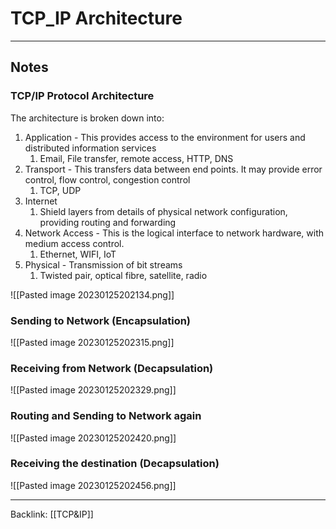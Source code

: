 # TCP_IP Architecture
---

## Notes


### TCP/IP Protocol Architecture
The architecture is broken down into:
1. Application - This provides access to the environment for users and distributed information services
	1. Email, File transfer, remote access, HTTP, DNS
2. Transport - This transfers data between end points. It may provide error control, flow control, congestion control
	1. TCP, UDP
3. Internet
	1. Shield layers from details of physical network configuration, providing routing and forwarding
4. Network Access - This is the logical interface to network hardware, with medium access control.
	1. Ethernet, WIFI, IoT
5. Physical - Transmission of bit streams
	1. Twisted pair, optical fibre, satellite, radio

![[Pasted image 20230125202134.png]]

### Sending to Network (Encapsulation)
![[Pasted image 20230125202315.png]]

### Receiving from Network (Decapsulation)
![[Pasted image 20230125202329.png]]

### Routing and Sending to Network again
![[Pasted image 20230125202420.png]]

### Receiving the destination (Decapsulation)
![[Pasted image 20230125202456.png]]


---
Backlink: [[TCP&IP]]
